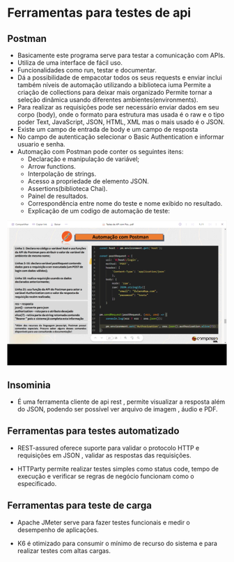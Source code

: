 # Ferramentas para testes de api

## Postman
 - Basicamente este programa serve para testar a comunicação com APIs. 
- Utiliza de uma interface de fácil uso.
- Funcionalidades como run, testar e documentar.
- Dá a possibilidade de empacotar todos os seus requests e enviar
inclui também níveis de automação utilizando a biblioteca iuma
Permite a criação de collections para deixar mais organizado
Permite tornar a seleção dinâmica usando diferentes ambientes(environments).
- Para realizar as requisições pode ser necessário enviar dados em seu corpo (body), onde o formato para estrutura mas usada é o raw e o tipo poder Text, JavaScript, JSON, HTML, XML mas o mais usado é o JSON.
- Existe um campo de entrada de body e um campo de resposta
- No campo de autenticação selecionar o Basic Authentication e informar usuario e senha.
- Automação com Postman pode conter os seguintes itens:
    - Declaração e manipulação de variável;
    - Arrow functions.
    - Interpolação de strings.
    - Acesso a propriedade de elemento 
    JSON.
    - Assertions(biblioteca Chai).
    - Painel de resultados.
    - Correspondência entre nome do teste e 
    nome exibido no resultado.
    - Explicação de um codigo de automação de teste:
<div align="center">
    <img src="Assets/Ex_teste_automatizado.png" width="700px" />
</div>

## Insominia 
- É uma ferramenta cliente de api rest , permite visualizar a resposta além do JSON, podendo ser possível ver arquivo de imagem , áudio e PDF.

## Ferramentas para testes automatizado
- REST-assured oferece suporte para validar o protocolo HTTP e requisições em JSON , validar as respostas das requisições.

- HTTParty permite realizar testes simples como status code, tempo de execução e verificar se regras de negócio funcionam como o especificado.

## Ferramentas para teste de carga
- Apache JMeter serve para fazer testes funcionais e medir o desempenho de aplicações.

- K6 é otimizado para consumir o mínimo de recurso do sistema e para realizar testes com altas cargas.

